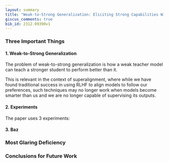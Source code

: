 ```yaml
---
layout: summary
title: "Weak-to-Strong Generalization: Eliciting Strong Capabilities With Weak Supervision"
giscus_comments: true
bib_id: 2312.09390v1
---
```


### Three Important Things

#### 1. Weak-to-Strong Generalization

The problem of weak-to-strong generalization is how a weak teacher model can
teach a stronger student to perform better than it. 

This is relevant in the context of superalignment, where 
while we have found traditional success in using RLHF to align models
to follow our preferences, such techniques may no longer work when models 
become smarter than us and we are no longer capable of supervising its outputs.

#### 2. Experiments

The paper uses 3 experiments:

#### 3. Baz

### Most Glaring Deficiency

### Conclusions for Future Work
